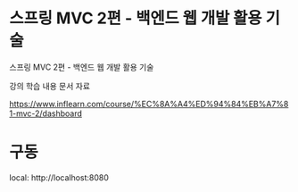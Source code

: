 # 스프링 MVC 2편 - 백엔드 웹 개발 활용 기술

스프링 MVC 2편 - 백엔드 웹 개발 활용 기술

강의 학습 내용 문서 자료

https://www.inflearn.com/course/%EC%8A%A4%ED%94%84%EB%A7%81-mvc-2/dashboard

# 구동
local: http://localhost:8080
